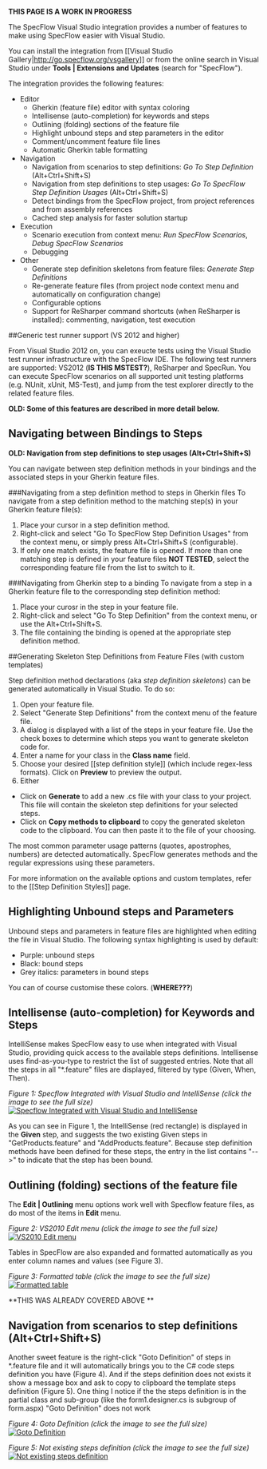 **THIS PAGE IS A WORK IN PROGRESS**

The SpecFlow Visual Studio integration provides a number of features to make using SpecFlow easier with Visual Studio.

You can install the integration from [[Visual Studio Gallery|http://go.specflow.org/vsgallery]] or from the online search in Visual Studio under **Tools | Extensions and Updates** (search for "SpecFlow").

The integration provides the following features:

* Editor
  * Gherkin (feature file) editor with syntax coloring
  * Intellisense (auto-completion) for keywords and steps
  * Outlining (folding) sections of the feature file
  * Highlight unbound steps and step parameters in the editor
  * Comment/uncomment feature file lines
  * Automatic Gherkin table formatting
* Navigation
  * Navigation from scenarios to step definitions: _Go To Step Definition_ (Alt+Ctrl+Shift+S)
  * Navigation from step definitions to step usages: _Go To SpecFlow Step Definition Usages_ (Alt+Ctrl+Shift+S) 
  * Detect bindings from the SpecFlow project, from project references and from assembly references
  * Cached step analysis for faster solution startup
* Execution
  * Scenario execution from context menu: _Run SpecFlow Scenarios_, _Debug SpecFlow Scenarios_
  * Debugging
* Other
  * Generate step definition skeletons from feature files: _Generate Step Definitions_
  * Re-generate feature files (from project node context menu and automatically on configuration change)
  * Configurable options
  * Support for ReSharper command shortcuts (when ReSharper is installed): commenting, navigation, test execution

##Generic test runner support (VS 2012 and higher)

From Visual Studio 2012 on, you can exeucte tests using the Visual Studio test runner infrastructure with the SpecFlow IDE. The following test runners are supported: VS2012 (**IS THIS MSTEST?**), ReSharper and SpecRun. You can execute SpecFlow scenarios on all supported unit testing platforms (e.g. NUnit, xUnit, MS-Test), and jump from the test explorer directly to the related feature files.

**OLD: Some of this features are described in more detail below.**

## Navigating between Bindings to Steps 
**OLD: Navigation from step definitions to step usages (Alt+Ctrl+Shift+S)**

You can navigate between step definition methods in your bindings and the associated steps in your Gherkin feature files. 

###Navigating from a step definition method to steps in Gherkin files
To navigate from a step definition method to the matching step(s) in your Gherkin feature file(s):  

1. Place your cursor in a step definition method. 
1. Right-click and select "Go To SpecFlow Step Definition Usages" from the context menu, or simply press Alt+Ctrl+Shift+S (configurable). 
1. If only one match exists, the feature file is opened. If more than one matching step is defined in your feature files **NOT TESTED**, select the corresponding feature file from the list to switch to it.

###Navigating from Gherkin step to a binding
To navigate from a step in a Gherkin feature file to the corresponding step definition method: 

1. Place your curosr in the step in your feature file.
1. Right-click and select "Go To Step Definition" from the context menu, or use the Alt+Ctrl+Shift+S.
1. The file containing the binding is opened at the appropriate step definition method.

##Generating Skeleton Step Definitions from Feature Files (with custom templates)

Step definition method declarations (aka _step definition skeletons_) can be generated automatically in Visual Studio. To do so:
1. Open your feature file.
1. Select "Generate Step Definitions" from the context menu of the feature file. 
1. A dialog is displayed with a list of the steps in your feature file. Use the check boxes to determine which steps you want to generate skeleton code for.
1. Enter a name for your class in the **Class name** field.
1. Choose your desired [[step definition style]] (which include regex-less formats). Click on **Preview** to preview the output.
1. Either  
  * Click on **Generate** to add a new .cs file with your class to your project. This file will contain the skeleton step definitions for your selected steps.  
  * Click on **Copy methods to clipboard** to copy the generated skeleton code to the clipboard. You can then paste it to the file of your choosing.

The most common parameter usage patterns (quotes, apostrophes, numbers) are detected automatically. SpecFlow generates methods and the regular expressions using these parameters. 

For more information on the available options and custom templates, refer to the [[Step Definition Styles]] page.

## Highlighting Unbound steps and Parameters

Unbound steps and parameters in feature files are highlighted when editing the file in Visual Studio. The following syntax highlighting is used by default:
* Purple: unbound steps
* Black: bound steps
* Grey italics: parameters in bound steps

You can of course customise these colors. (**WHERE???**)

## Intellisense (auto-completion) for Keywords and Steps
IntelliSense makes SpecFlow easy to use when integrated with Visual Studio, providing quick access to the available steps definitions. Intellisense uses find-as-you-type to restrict the list of suggested entries. Note that all the steps in all "*.feature" files are displayed, filtered by type (Given, When, Then).

_Figure 1: Specflow Integrated with Visual Studio and IntelliSense (click the image to see the full size)_
[![Specflow Integrated with Visual Studio and IntelliSense](http://i734.photobucket.com/albums/ww347/rommelmanalo/Specflow/IntilliSense.png) ](http://i734.photobucket.com/albums/ww347/rommelmanalo/Specflow/IntilliSense.png)


As you can see in Figure 1, the IntelliSense (red rectangle) is displayed in the **Given** step, and suggests the two existing Given steps in "GetProducts.feature" and "AddProducts.feature". Because step definition methods have been defined for these steps, the entry in the list contains "-->" to indicate that the step has been bound.

## Outlining (folding) sections of the feature file
The **Edit | Outlining** menu options work well with Specflow feature files, as do most of the items in **Edit** menu.

_Figure 2: VS2010 Edit menu (click the image to see the full size)_
[![VS2010 Edit menu](http://i734.photobucket.com/albums/ww347/rommelmanalo/Specflow/Outlining.png)](http://i734.photobucket.com/albums/ww347/rommelmanalo/Specflow/Outlining.png)

Tables in SpecFlow are also expanded and formatted automatically as you enter column names and values (see Figure 3). 

_Figure 3: Formatted table (click the image to see the full size)_
[![Formatted table](http://i734.photobucket.com/albums/ww347/rommelmanalo/Specflow/FormattedTable.png)](http://i734.photobucket.com/albums/ww347/rommelmanalo/Specflow/FormattedTable.png)


**THIS WAS ALREADY COVERED ABOVE **
## Navigation from scenarios to step definitions (Alt+Ctrl+Shift+S)
Another sweet feature is the right-click "Goto Definition" of steps in *.feature file and it will automatically brings you to the C# code steps definition you have (Figure 4). And if the steps definition does not exists it show a message box and ask to copy to clipboard the template steps definition (Figure 5). One thing I notice if the the steps definition is in the partial class and sub-group (like the form1.designer.cs is subgroup of form.aspx) "Goto Definition" does not work


_Figure 4: Goto Definition (click the image to see the full size)_
[![Goto Definition](http://i734.photobucket.com/albums/ww347/rommelmanalo/Specflow/GotoDefinition.png)](http://i734.photobucket.com/albums/ww347/rommelmanalo/Specflow/GotoDefinition.png)


_Figure 5: Not existing steps definition (click the image to see the full size)_
[![Not existing steps definition](http://i734.photobucket.com/albums/ww347/rommelmanalo/Specflow/NotExistingDefinition.png)](http://i734.photobucket.com/albums/ww347/rommelmanalo/Specflow/NotExistingDefinition.png)



